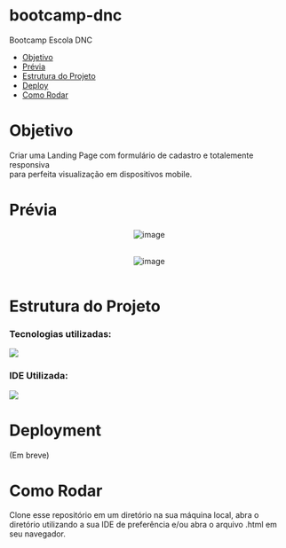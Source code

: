 # bootcamp-dnc
Bootcamp Escola DNC


<ul>
  <a href= #objetivo><li> Objetivo </li></a>
  <a href= #previa><li> Prévia </li></a>
  <a href= #estrutura><li> Estrutura do Projeto </li></a>
  <a href= #deploy><li> Deploy </li></a>
 <a href= #como-rodar> <li>Como Rodar</li></a>
</ul>

  <h1 id="objetivo">Objetivo</h1>
  <p> Criar uma Landing Page com formulário de cadastro e totalemente responsiva <br>
  para perfeita visualização em dispositivos mobile.  
  </p>

  <h1 id="previa">Prévia</h1>

  <div align="center">
    
  ![image](https://github.com/matheus-psd/bootcamp-dnc/assets/169220207/8171071a-9c93-4e58-8857-b5bd2b09d458)<br><br>

  ![image](https://github.com/matheus-psd/bootcamp-dnc/assets/169220207/5dd333e8-28e0-403f-90f1-edbc4a8ad7a3)<br><br>
  
  </div>

  <h1 id="estrutura">Estrutura do Projeto</h1>
  
  <h3 id="tecnologias">Tecnologias utilizadas:</h3>
  <img src="https://skillicons.dev/icons?i=html,css"><br>
  
  <h3 id=ide">IDE Utilizada:</h3>
  <img src="https://camo.githubusercontent.com/513e03fc97acb466e27d445394532ade8d90363a266a4e8ff9526e2c49db0f67/68747470733a2f2f696d672e736869656c64732e696f2f62616467652f56697375616c5f53747564696f5f436f64652d3030373844343f7374796c653d666f722d7468652d6261646765266c6f676f3d76697375616c25323073747564696f253230636f6465266c6f676f436f6c6f723d7768697465" data-canonical-src="https://img.shields.io/badge/Visual_Studio_Code-0078D4?style=for-the-badge&amp;logo=visual%20studio%20code&amp;logoColor=white" style="max-width: 100%;"><br>
  
  <h1 id="deploy">Deployment</h1>
    <!-- [![Alt text](https://camo.githubusercontent.com/0d115430c1db17132964386282927e5e313543c7d868fc06bc9a7c65d7ec974e/68747470733a2f2f76657263656c2e636f6d2f627574746f6e)]--> 
  <p>(Em breve)</p>

  <h1 id="como-rodar">Como Rodar</h1>
  <p>
    Clone esse repositório em um diretório na sua máquina local, abra o diretório utilizando a sua IDE de preferência e/ou abra o arquivo .html em seu navegador.
  </p>
